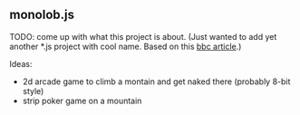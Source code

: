 ## monolob.js
TODO: come up with what this project is about.
(Just wanted to add yet another *.js project with cool name.
Based on this [bbc article](http://www.bbc.co.uk/news/uk-england-derbyshire-33090028).)

Ideas:
 - 2d arcade game to climb a montain and get naked there (probably 8-bit style)
 - strip poker game on a mountain
